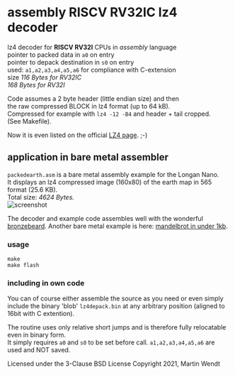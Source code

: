 # assembly RISCV RV32IC lz4 decoder
lz4 decoder for **RISCV RV32I** CPUs in *assembly* language\
pointer to packed data in `a0` on entry\
pointer to depack destination in `s0` on entry\
used: `a1,a2,a3,a4,a5,a6` for compliance with C-extension\
size *116 Bytes for RV32IC*\
     *168 Bytes for RV32I*

Code assumes a 2 byte header (little endian size) and then \
the raw compressed BLOCK in lz4 format (up to 64 kB).\
Compressed for example with `lz4 -12 -B4` and header + tail cropped.\
(See Makefile).

Now it is even listed on the official [LZ4 page](http://lz4.github.io/lz4/). ;-)

## application in bare metal assembler
`packedearth.asm` is a bare metal assembly example for the Longan Nano.\
It displays an lz4 compressed image (160x80) of the earth map in 565 format (25.6 KB).\
Total size: *4624 Bytes.*\
![screenshot](http://martinwendt.de/earth2.png)
 
The decoder and example code assembles well with the wonderful [bronzebeard](https://github.com/theandrew168/bronzebeard).
Another bare metal example is here: [mandelbrot in under 1kb](https://github.com/enthusi/mandelbrot_riscv_assembler).

### usage
```
make
make flash
```
### including in own code
You can of course either assemble the source as you need or even simply include the 
binary 'blob' `lz4depack.bin` at any arbitrary position (aligned to 16bit with C extention).

The routine uses only relative short jumps and is therefore fully relocatable even in binary form.\
It simply requires `a0` and `s0` to be set before call. `a1,a2,a3,a4,a5,a6` are used and NOT saved.

Licensed under the 3-Clause BSD License
Copyright 2021, Martin Wendt

